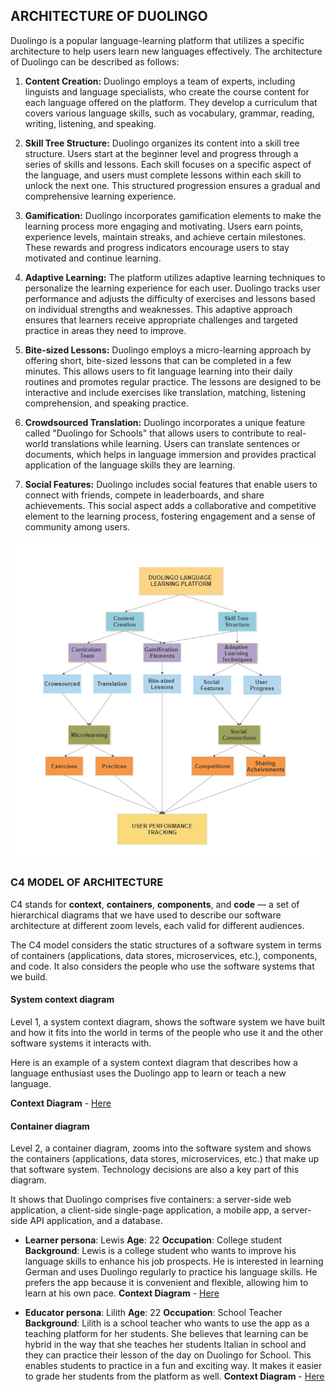 ## ARCHITECTURE OF DUOLINGO

Duolingo is a popular language-learning platform that utilizes a specific architecture to help users learn new languages effectively. The architecture of Duolingo can be described as follows:

1. **Content Creation:** Duolingo employs a team of experts, including linguists and language specialists, who create the course content for each language offered on the platform. They develop a curriculum that covers various language skills, such as vocabulary, grammar, reading, writing, listening, and speaking.

2. **Skill Tree Structure:** Duolingo organizes its content into a skill tree structure. Users start at the beginner level and progress through a series of skills and lessons. Each skill focuses on a specific aspect of the language, and users must complete lessons within each skill to unlock the next one. This structured progression ensures a gradual and comprehensive learning experience.

3. **Gamification:** Duolingo incorporates gamification elements to make the learning process more engaging and motivating. Users earn points, experience levels, maintain streaks, and achieve certain milestones. These rewards and progress indicators encourage users to stay motivated and continue learning.

4. **Adaptive Learning:** The platform utilizes adaptive learning techniques to personalize the learning experience for each user. Duolingo tracks user performance and adjusts the difficulty of exercises and lessons based on individual strengths and weaknesses. This adaptive approach ensures that learners receive appropriate challenges and targeted practice in areas they need to improve.

5. **Bite-sized Lessons:** Duolingo employs a micro-learning approach by offering short, bite-sized lessons that can be completed in a few minutes. This allows users to fit language learning into their daily routines and promotes regular practice. The lessons are designed to be interactive and include exercises like translation, matching, listening comprehension, and speaking practice.

6. **Crowdsourced Translation:** Duolingo incorporates a unique feature called "Duolingo for Schools" that allows users to contribute to real-world translations while learning. Users can translate sentences or documents, which helps in language immersion and provides practical application of the language skills they are learning.

7. **Social Features:** Duolingo includes social features that enable users to connect with friends, compete in leaderboards, and share achievements. This social aspect adds a collaborative and competitive element to the learning process, fostering engagement and a sense of community among users.

![Architectural Flow](../Images/Architecture.png)

### C4 MODEL OF ARCHITECTURE

C4 stands for **context**, **containers**, **components**, and **code** — a set of hierarchical diagrams that we have used to describe our software architecture at different zoom levels, each valid for different audiences.

The C4 model considers the static structures of a software system in terms of containers (applications, data stores, microservices, etc.), components, and code. It also considers the people who use the software systems that we build.


####  System context diagram
Level 1, a system context diagram, shows the software system we have built and how it fits into the world in terms of the people who use it and the other software systems it interacts with. 

Here is an example of a system context diagram that describes how a language enthusiast uses the Duolingo app to learn or teach a new language.

**Context Diagram** - [Here](https://github.com/SWENGG4Y2023/SWENGG4Y2023Team07/blob/main/Assignment2/ContextDiagram.puml)


####  Container diagram
Level 2, a container diagram, zooms into the software system and shows the containers (applications, data stores, microservices, etc.) that make up that software system. Technology decisions are also a key part of this diagram.

It shows that Duolingo comprises five containers: a server-side web application, a client-side single-page application, a mobile app, a server-side API application, and a database.

* **Learner persona**: Lewis 
**Age**: 22
**Occupation**: College student
**Background**: Lewis is a college student who wants to improve his language skills to enhance his job prospects. He is interested in learning German and uses Duolingo regularly to practice his language skills. He prefers the app because it is convenient and flexible, allowing him to learn at his own pace.
**Context Diagram** - [Here](https://github.com/SWENGG4Y2023/SWENGG4Y2023Team07/blob/main/Assignment2/ContainerLearner.puml)


* **Educator persona**: Lilith 
**Age**: 22
**Occupation**: School Teacher
**Background**: Lilith is a school teacher who wants to use the app as a teaching platform for her students. She believes that learning can be hybrid in the way that she teaches her students Italian in school and they can practice their lesson of the day on Duolingo for School. This enables students to practice in a fun and exciting way. It makes it easier to grade her students from the platform as well.
**Context Diagram** - [Here](https://github.com/SWENGG4Y2023/SWENGG4Y2023Team07/blob/main/Assignment2/ContainerTeacher.puml)


